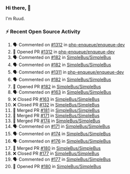 ### Hi there, 👋

I'm Ruud.
 
### :zap: Recent Open Source Activity

<!--START_SECTION:activity-->
1. 🗣 Commented on [#1312](https://github.com/php-enqueue/enqueue-dev/pull/1312#issuecomment-1681742704) in [php-enqueue/enqueue-dev](https://github.com/php-enqueue/enqueue-dev)
2. 💪 Opened PR [#1312](https://github.com/php-enqueue/enqueue-dev/pull/1312) in [php-enqueue/enqueue-dev](https://github.com/php-enqueue/enqueue-dev)
3. 🗣 Commented on [#182](https://github.com/SimpleBus/SimpleBus/pull/182#issuecomment-1681060210) in [SimpleBus/SimpleBus](https://github.com/SimpleBus/SimpleBus)
4. 🗣 Commented on [#182](https://github.com/SimpleBus/SimpleBus/pull/182#issuecomment-1681029340) in [SimpleBus/SimpleBus](https://github.com/SimpleBus/SimpleBus)
5. 🗣 Commented on [#1311](https://github.com/php-enqueue/enqueue-dev/pull/1311#issuecomment-1680925387) in [php-enqueue/enqueue-dev](https://github.com/php-enqueue/enqueue-dev)
6. 🗣 Commented on [#182](https://github.com/SimpleBus/SimpleBus/pull/182#issuecomment-1680907068) in [SimpleBus/SimpleBus](https://github.com/SimpleBus/SimpleBus)
7. 💪 Opened PR [#182](https://github.com/SimpleBus/SimpleBus/pull/182) in [SimpleBus/SimpleBus](https://github.com/SimpleBus/SimpleBus)
8. 🗣 Commented on [#163](https://github.com/SimpleBus/SimpleBus/pull/163#issuecomment-1680896444) in [SimpleBus/SimpleBus](https://github.com/SimpleBus/SimpleBus)
9. ❌ Closed PR [#163](https://github.com/SimpleBus/SimpleBus/pull/163) in [SimpleBus/SimpleBus](https://github.com/SimpleBus/SimpleBus)
10. ❌ Closed PR [#132](https://github.com/SimpleBus/SimpleBus/pull/132) in [SimpleBus/SimpleBus](https://github.com/SimpleBus/SimpleBus)
11. 🎉 Merged PR [#181](https://github.com/SimpleBus/SimpleBus/pull/181) in [SimpleBus/SimpleBus](https://github.com/SimpleBus/SimpleBus)
12. 🎉 Merged PR [#171](https://github.com/SimpleBus/SimpleBus/pull/171) in [SimpleBus/SimpleBus](https://github.com/SimpleBus/SimpleBus)
13. 🎉 Merged PR [#174](https://github.com/SimpleBus/SimpleBus/pull/174) in [SimpleBus/SimpleBus](https://github.com/SimpleBus/SimpleBus)
14. 🗣 Commented on [#171](https://github.com/SimpleBus/SimpleBus/pull/171#issuecomment-1680882897) in [SimpleBus/SimpleBus](https://github.com/SimpleBus/SimpleBus)
15. 🗣 Commented on [#174](https://github.com/SimpleBus/SimpleBus/pull/174#issuecomment-1680882660) in [SimpleBus/SimpleBus](https://github.com/SimpleBus/SimpleBus)
16. 🗣 Commented on [#176](https://github.com/SimpleBus/SimpleBus/pull/176#issuecomment-1680882352) in [SimpleBus/SimpleBus](https://github.com/SimpleBus/SimpleBus)
17. 🎉 Merged PR [#180](https://github.com/SimpleBus/SimpleBus/pull/180) in [SimpleBus/SimpleBus](https://github.com/SimpleBus/SimpleBus)
18. ❌ Closed PR [#177](https://github.com/SimpleBus/SimpleBus/pull/177) in [SimpleBus/SimpleBus](https://github.com/SimpleBus/SimpleBus)
19. 🗣 Commented on [#177](https://github.com/SimpleBus/SimpleBus/pull/177#issuecomment-1680419941) in [SimpleBus/SimpleBus](https://github.com/SimpleBus/SimpleBus)
20. 💪 Opened PR [#180](https://github.com/SimpleBus/SimpleBus/pull/180) in [SimpleBus/SimpleBus](https://github.com/SimpleBus/SimpleBus)
<!--END_SECTION:activity-->
